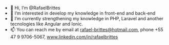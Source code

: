 - 👋 Hi, I’m @RafaelBrittes
- 👀 I’m interested in develop my knowledge in front-end and back-end
- 🌱 I’m currently strengthening my knowledge in PHP, Laravel and another tecnologies like Angular and Ionic.
- 📫 You can reach me by email at rafael-brittes@hotmail.com, phone +55 47 9 9706-5067, www.linkedin.com/in/rafaelbrittes

